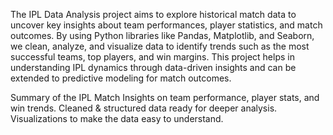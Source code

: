 The IPL Data Analysis project aims to explore historical match data to uncover key insights about team performances, player statistics, and match outcomes. By using Python libraries like Pandas, Matplotlib, and Seaborn, we clean, analyze, and visualize data to identify trends such as the most successful teams, top players, and win margins. This project helps in understanding IPL dynamics through data-driven insights and can be extended to predictive modeling for match outcomes.


Summary of the IPL Match
Insights on team performance, player stats, and win trends.
Cleaned & structured data ready for deeper analysis.
Visualizations to make the data easy to understand.


